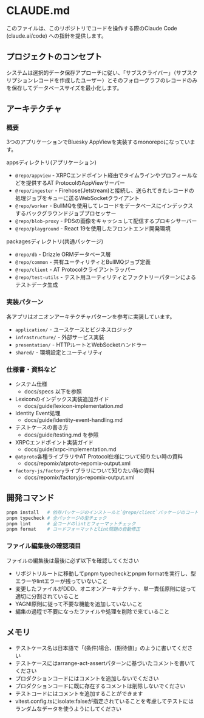 # CLAUDE.md

このファイルは、このリポジトリでコードを操作する際のClaude Code (claude.ai/code) への指針を提供します。

## プロジェクトのコンセプト

システムは選択的データ保存アプローチに従い、「サブスクライバー」（サブスクリプションレコードを作成したユーザー）とそのフォローグラフのレコードのみを保存してデータベースサイズを最小化します。

## アーキテクチャ

### 概要

3つのアプリケーションでBluesky AppViewを実装するmonorepoになっています。

appsディレクトリ(アプリケーション)

- `@repo/appview` - XRPCエンドポイント経由でタイムラインやプロフィールなどを提供するAT ProtocolのAppViewサーバー
- `@repo/ingester` - Firehose(Jetstream)と接続し、送られてきたレコードの処理ジョブをキューに送るWebSocketクライアント
- `@repo/worker` - BullMQを使用してレコードをデータベースにインデックスするバックグラウンドジョブプロセッサー
- `@repo/blob-proxy` - PDSの画像をキャッシュして配信するプロキシサーバー
- `@repo/playground` - React 19を使用したフロントエンド開発環境

packagesディレクトリ(共通パッケージ)

- `@repo/db` - Drizzle ORMデータベース層
- `@repo/common` - 共有ユーティリティとBullMQジョブ定義
- `@repo/client` - AT Protocolクライアントラッパー
- `@repo/test-utils` - テスト用ユーティリティとファクトリーパターンによるテストデータ生成

### 実装パターン

各アプリはオニオンアーキテクチャパターンを参考に実装しています。

- `application/` - ユースケースとビジネスロジック
- `infrastructure/` - 外部サービス実装
- `presentation/` - HTTPルートとWebSocketハンドラー
- `shared/` - 環境設定とユーティリティ

### 仕様書・資料など

- システム仕様
  - docs/specs 以下を参照
- Lexiconのインデックス実装追加ガイド
  - docs/guide/lexicon-implementation.md
- Identity Event処理
  - docs/guide/identity-event-handling.md
- テストケースの書き方
  - docs/guide/testing.md を参照
- XRPCエンドポイント実装ガイド
  - docs/guide/xrpc-implementation.md
- `@atproto`各種ライブラリやAT Protocol仕様について知りたい時の資料
  - docs/repomix/atproto-repomix-output.xml
- `factory-js/factory`ライブラリについて知りたい時の資料
  - docs/repomix/factoryjs-repomix-output.xml

## 開発コマンド

```bash
pnpm install   # 依存パッケージのインストールと`@repo/client`パッケージのコード生成
pnpm typecheck # 全パッケージの型チェック
pnpm lint      # 全コードのlintとフォーマットチェック
pnpm format    # コードフォーマットとlint問題の自動修正
```

### ファイル編集後の確認項目

ファイルの編集後は最後に必ず以下を確認してください

- リポジトリルートに移動してpnpm typecheckとpnpm formatを実行し、型エラーやlintエラーが残っていないこと
- 変更したファイルがDDD、オニオンアーキテクチャ、単一責任原則に従って適切に分割されていること
- YAGNI原則に従って不要な機能を追加していないこと
- 編集の過程で不要になったファイルや処理を削除で来ていること

## メモリ

- テストケース名は日本語で「(条件)場合、(期待値)」のように書いてください
- テストケースにはarrange-act-assertパターンに基づいたコメントを書いてください
- プロダクションコードにはコメントを追加しないでください
- プロダクションコードに既に存在するコメントは削除しないでください
- テストコードにはコメントを追加することができます
- vitest.config.tsにisolate:falseが指定されていることを考慮してテストにはランダムなデータを使うようにしてください
